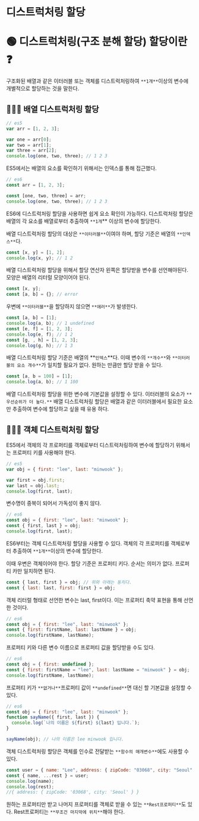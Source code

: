 # 디스트럭처링 할당

# 🟢 디스트럭처링(구조 분해 할당) 할당이란❓

구조화된 배열과 같은 이터러블 또는 객체를 디스트럭처링하여 `**1개**`이상의 변수에 개별적으로 할당하는 것을 말한다.

## 🙋🏻‍♂️ 배열 디스트럭처링 할당

```jsx
// es5
var arr = [1, 2, 3];

var one = arr[0];
var two = arr[1];
var three = arr[2];
console.log(one, two, three); // 1 2 3
```

ES5에서는 배열의 요소를 확인하기 위해서는 인덱스를 통해 접근했다.

```jsx
// es6
const arr = [1, 2, 3];

const [one, two, three] = arr;
console.log(one, two, three); // 1 2 3
```

ES6에 디스트럭처링 할당을 사용하면 쉽게 요소 확인이 가능하다. 디스트럭처링 할당은 배열의 각 요소를 배열로부터 추출하여 `**1개`\*\* 이상의 변수에 할당한다.

배열 디스트럭처링 할당의 대상은 `**이터러블**`이여야 하며, 할당 기준은 배열의 `**인덱스**`다.

```jsx
const [x, y] = [1, 2];
console.log(x, y); // 1 2
```

배열 디스트럭처링 할당을 위해서 할당 연산자 왼쪽은 할당받을 변수를 선언해야된다. 모양은 배열의 리터럴 모양이어야 된다.

```jsx
const [x, y];
const [a, b] = {}; // error
```

우변에 `**이터러블**`을 할당하지 않으면 `**에러**`가 발생한다.

```jsx
const [a, b] = [1];
console.log(a, b); // 1 undefined
const [e, f] = [1, 2, 3];
console.log(e, f); // 1 2
const [g, , h] = [1, 2, 3];
console.log(g, h); // 1 3
```

배열 디스트럭처링 할당 기준은 배열의 **`인덱스`**다. 이때 변수의 `**개수**`와 `**이터러블의 요소 개수**`가 일치할 필요가 없다. 원하는 만큼만 할당 받을 수 있다.

```jsx
const [a, b = 100] = [1];
console.log(a, b); // 1 100
```

배열 디스트럭처링 할당을 위한 변수에 기본값을 설정할 수 있다. 이터러블의 요소가 `**우선순위가 더 높다.**` 배열 디스트럭처링 할당은 배열과 같은 이터러블에서 필요한 요소만 추출하여 변수에 할당하고 싶을 때 유용 하다.

## 🙋🏻‍♂️ 객체 디스트럭처링 할당

ES5에서 객체의 각 프로퍼티를 객체로부터 디스트럭처링하여 변수에 할당하기 위해서는 프로퍼티 키를 사용해야 한다.

```jsx
// es5
var obj = { first: "lee", last: "minwook" };

var first = obj.first;
var last = obj.last;
console.log(first, last);
```

변수명이 중복이 되어서 가독성이 좋지 않다.

```jsx
// es6
const obj = { first: "lee", last: "minwook" };
const { first, last } = obj;
console.log(first, last);
```

ES6부터는 객체 디스트럭처링 할당을 사용할 수 있다. 객체의 각 프로퍼티를 객체로부터 추출하여 `**1개**`이상의 변수에 할당한다.

이때 우변은 객체이어야 한다. 할당 기준은 프로퍼티 키다. 순서는 의미가 없다. 프로퍼티 카만 일치하면 된다.

```jsx
const { last, first } = obj; // 위와 아래는 동치다.
const { last: last, first: first } = obj;
```

객체 리터럴 형태로 선언한 변수는 last, first이다. 이는 프로퍼티 축약 표현을 통해 선언한 것이다.

```jsx
// es6
const obj = { first: "lee", last: "minwook" };
const { first: firstName, last: lastName } = obj;
console.log(firstName, lastName);
```

프로퍼티 키와 다른 변수 이름으로 프로퍼티 값을 할당받을 수도 있다.

```jsx
// es6
const obj = { first: undefined };
const { first: firstName = "lee", last: lastName = "minwook" } = obj;
console.log(firstName, lastName);
```

프로퍼티 키가 `**없거나**`프로퍼티 값이 `**undefined**`면 대신 할 기본값을 설정할 수 있다.

```jsx
// es6
const obj = { first: "lee", last: "minwook" };
function sayName({ first, last }) {
  console.log(`나의 이름은 ${first} ${last} 입니다.`);
}

sayName(obj); // 나의 이름은 lee minwook 입니다.
```

객체 디스트럭처링 할당은 객체를 인수로 전달받는 `**함수의 매개변수**`에도 사용할 수 있다.

```jsx
const user = { name: "Lee", address: { zipCode: "03068", city: "Seoul" } };
const { name, ...rest } = user;
console.log(name);
console.log(rest);
//{ address: { zipCode: '03068', city: 'Seoul' } }
```

원하는 프로퍼티만 받고 나머지 프로퍼티를 객체로 받을 수 있는 `**Rest프로퍼티**`도 있다. Rest프로퍼티는 `**무조건 마지막에 위치**`해야 한다.
